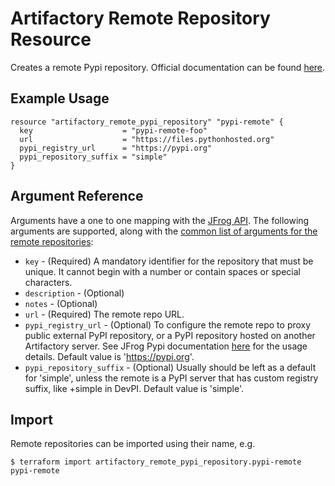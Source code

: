 # Artifactory Remote Repository Resource

Creates a remote Pypi repository.
Official documentation can be found [here](https://www.jfrog.com/confluence/display/JFROG/PyPI+Repositories).

## Example Usage

```hcl
resource "artifactory_remote_pypi_repository" "pypi-remote" {
  key                    = "pypi-remote-foo"
  url                    = "https://files.pythonhosted.org"
  pypi_registry_url      = "https://pypi.org"
  pypi_repository_suffix = "simple"
}
```

## Argument Reference

Arguments have a one to one mapping with the [JFrog API](https://www.jfrog.com/confluence/display/RTF/Repository+Configuration+JSON).
The following arguments are supported, along with the [common list of arguments for the remote repositories](remote.md):

* `key` - (Required) A mandatory identifier for the repository that must be unique. It cannot begin with a number or
  contain spaces or special characters.
* `description` - (Optional)
* `notes` - (Optional)
* `url` - (Required) The remote repo URL.
* `pypi_registry_url` - (Optional) To configure the remote repo to proxy public external PyPI repository, or a PyPI repository hosted on another Artifactory server. See JFrog Pypi documentation [here](https://www.jfrog.com/confluence/display/JFROG/PyPI+Repositories) for the usage details. Default value is 'https://pypi.org'.
* `pypi_repository_suffix` - (Optional) Usually should be left as a default for 'simple', unless the remote is a PyPI server that has custom registry suffix, like +simple in DevPI. Default value is 'simple'.

## Import

Remote repositories can be imported using their name, e.g.
```
$ terraform import artifactory_remote_pypi_repository.pypi-remote pypi-remote
```